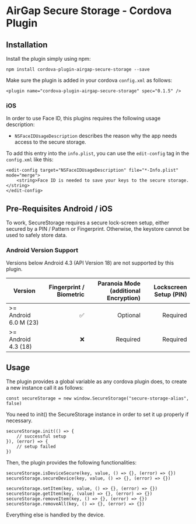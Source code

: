 # AirGap Secure Storage - Cordova Plugin

## Installation
Install the plugin simply using npm:

```
npm install cordova-plugin-airgap-secure-storage --save
```

Make sure the plugin is added in your cordova `config.xml` as follows:

```
<plugin name="cordova-plugin-airgap-secure-storage" spec="0.1.5" />
```

### iOS

In order to use Face ID, this plugins requires the following usage description:

* `NSFaceIDUsageDescription` describes the reason why the app needs access to the secure storage. 

To add this entry into the `info.plist`, you can use the `edit-config` tag in the `config.xml` like this:

```
<edit-config target="NSFaceIDUsageDescription" file="*-Info.plist" mode="merge">
    <string>Face ID is needed to save your keys to the secure storage.</string>
</edit-config>
```

## Pre-Requisites Android / iOS
To work, SecureStorage requires a secure lock-screen setup, either secured by a PIN / Pattern or Fingerprint. Otherwise, the keystore cannot be used to safely store data.

### Android Version Support
Versions below Android 4.3 (API Version 18) are not supported by this plugin.

| Version        | Fingerprint / Biometric           | Paranoia Mode (additional Encryption)  | Lockscreen Setup (PIN) | 
| ------------- |-------------:| -----:| -----:|
| >= Android 6.0 M (23)      | ✅ | Optional | Required |
| >= Android 4.3 (18)      | ❌ |   Required | Required |


## Usage
The plugin provides a global variable as any cordova plugin does, to create a new instance call it as follows:

```
const secureStorage = new window.SecureStorage("secure-storage-alias", false)
```

You need to init() the SecureStorage instance in order to set it up properly if necessary.

```
secureStorage.init(() => {
    // successful setup
}), (error) => {
    // setup failed
})
```

Then, the plugin provides the following functionalities:

```
secureStorage.isDeviceSecure(key, value, () => {}, (error) => {})
secureStorage.secureDevice(key, value, () => {}, (error) => {})

secureStorage.setItem(key, value, () => {}, (error) => {})
secureStorage.getItem(key, (value) => {}, (error) => {})
secureStorage.removeItem(key, () => {}, (error) => {})
secureStorage.removeAll(key, () => {}, (error) => {})
```

Everything else is handled by the device.